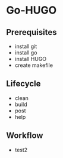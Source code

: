 # Go-HUGO

## Prerequisites

- install git
- install go
- install HUGO
- create makefile

## Lifecycle
- clean
- build
- post 
- help

## Workflow
- test2

